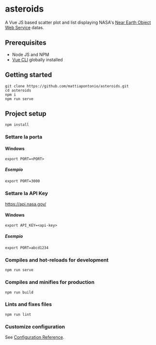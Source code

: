 # asteroids

A Vue JS based scatter plot and list displaying NASA's [Near Earth Object Web Service](https://api.nasa.gov/) datas.

## Prerequisites

- Node JS and NPM
- [Vue CLI](https://cli.vuejs.org/) globally installed

## Getting started
```
git clone https://github.com/mattiapontonio/asteroids.git
cd asteroids
npm i
npm run serve
```

## Project setup
```
npm install
```
### Settare la porta

#### Windows
```
export PORT=<PORT>
```

##### Esempio

```
export PORT=3000
```

### Settare la API Key
https://api.nasa.gov/

#### Windows
```
export API_KEY=<api-key>
```

##### Esempio

```
export PORT=abcd1234
```

### Compiles and hot-reloads for development
```
npm run serve
```

### Compiles and minifies for production
```
npm run build
```

### Lints and fixes files
```
npm run lint
```

### Customize configuration
See [Configuration Reference](https://cli.vuejs.org/config/).